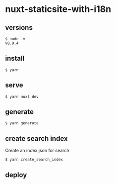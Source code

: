 # nuxt-staticsite-with-i18n

## versions

```
$ node -v
v8.9.4
```

## install

```
$ yarn
```

## serve

```
$ yarn nuxt dev
```

## generate

```
$ yarn generate
```

## create search index

Create an index.json for search

```
$ yarn create_search_index
```

## deploy

```
```

